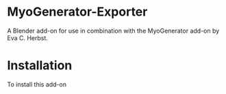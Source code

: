 # MyoGenerator-Exporter
A Blender add-on for use in combination with the MyoGenerator add-on by Eva C. Herbst.

# Installation
To install this add-on 